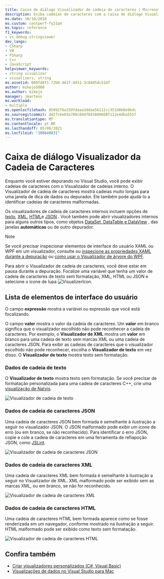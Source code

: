 ```yaml
---
title: Caixa de diálogo Visualizador de cadeia de caracteres | Microsoft Docs
description: Exiba cadeias de caracteres com a caixa de diálogo Visualizador de cadeia interna ao depurar no Visual Studio.
ms.date: 10/10/2018
ms.custom: contperf-fy21q4
ms.topic: reference
f1_keywords:
- vs.debug.stringviewer
dev_langs:
- CSharp
- VB
- FSharp
- C++
- JavaScript
helpviewer_keywords:
- string visualizer
- visualizers, string
ms.assetid: 080fd8f1-72b0-461f-8451-3c84d5dc51df
author: mikejo5000
ms.author: mikejo
manager: jmartens
ms.workload:
- multiple
ms.openlocfilehash: 85092f6a339fdaaa3ddaa56112cc351d8b8e9bdc
ms.sourcegitcommit: dd2fc6e03a789c044f8438096b8f112e4dba5557
ms.translationtype: MT
ms.contentlocale: pt-BR
ms.lasthandoff: 05/06/2021
ms.locfileid: "108640831"
---
```

# <a name="string-visualizer-dialog-box"></a>Caixa de diálogo Visualizador da Cadeia de Caracteres

Enquanto você estiver depurando no Visual Studio, você pode exibir cadeias de caracteres com o Visualizador de cadeias interno. O Visualizador de cadeia de caracteres mostra cadeias muito longas para uma janela de dica de dados ou depurador. Ele também pode ajudá-lo a identificar cadeias de caracteres malformadas.

Os visualizadores de cadeia de caracteres internos incluem opções de [texto](#text-string-data), [XML](#xml-string-data), [HTML](#html-string-data)e [JSON](#json-string-data) . Você também pode abrir visualizadores internos para alguns outros tipos, como objetos [DataSet, DataTable e DataView](../debugger/dataset-visualizer-dialog-box.md) , das janelas **automáticas** ou de outro depurador.

> [!NOTE]
> Se você precisar inspecionar elementos de interface do usuário XAML ou WPF em um visualizador, consulte ou [inspecione as propriedades XAML durante a depuração](../xaml-tools/inspect-xaml-properties-while-debugging.md) ou [como usar o Visualizador de árvore do WPF](../debugger/how-to-use-the-wpf-tree-visualizer.md).

Para abrir o Visualizador de cadeia de caracteres, você deve estar em pausa durante a depuração. Focalize uma variável que tenha um valor de cadeia de caracteres de texto sem formatação, XML, HTML ou JSON e selecione o ícone de lupa ![VisualizerIcon](../debugger/media/dbg-tips-visualizer-icon.png "Ícone do Visualizador").

## <a name="uielement-list"></a>Lista de elementos de interface do usuário

O campo **expressão** mostra a variável ou expressão que você está focalizando.

O campo **valor** mostra o valor da cadeia de caracteres. Um **valor** em branco significa que o visualizador escolhido não pode reconhecer a cadeia de caracteres. Por exemplo, o **Visualizador de XML** mostra um **valor** em branco para uma cadeia de texto sem marcas XML ou uma cadeia de caracteres JSON. Para exibir as cadeias de caracteres que o visualizador escolhido não pode reconhecer, escolha o **Visualizador de texto** em vez disso. O **Visualizador de texto** mostra texto sem formatação.

### <a name="text-string-data"></a>Dados de cadeia de texto

O **Visualizador de texto** mostra texto sem formatação. Se você precisar de formatação personalizada para uma cadeia de caracteres C++, crie uma [visualização de Natvis](../debugger/create-custom-views-of-native-objects.md).

![Visualizador de cadeia de texto](../debugger/media/dbg-string-visualizer-text.png "Visualizador de cadeia de texto")

### <a name="json-string-data"></a>Dados de cadeia de caracteres JSON

Uma cadeia de caracteres JSON bem formada é semelhante à ilustração a seguir no visualizador JSON. O JSON malformado pode exibir um ícone de erro (ou em branco, se não reconhecido). Para identificar o erro JSON, copie e cole a cadeia de caracteres em uma ferramenta de refiapoção JSON, como [JSLint](https://www.jslint.com/).

![Visualizador de cadeia de caracteres JSON](../debugger/media/dbg-tips-string-visualizer-json.png "Visualizador de cadeia de caracteres JSON")

### <a name="xml-string-data"></a>Dados de cadeia de caracteres XML

Uma cadeia de caracteres XML bem formada é semelhante à ilustração a seguir no Visualizador de XML. XML malformado pode ser exibido sem as marcas XML, ou em branco, se não for reconhecido.

![Visualizador de cadeia de caracteres XML](../debugger/media/dbg-string-visualizers-xml.png "Visualizador de cadeia de caracteres XML")

### <a name="html-string-data"></a>Dados de cadeia de caracteres HTML

Uma cadeia de caracteres HTML bem formada aparece como se fosse renderizada em um navegador, conforme mostrado na ilustração a seguir. HTML malformado pode ser exibido como texto sem formatação.

![Visualizador de cadeia de caracteres HTML](../debugger/media/dbg-string-visualizers-html.png "Visualizador de cadeia de caracteres HTML")

## <a name="see-also"></a>Confira também

- [Criar visualizadores personalizados (C#, Visual Basic)](../debugger/create-custom-visualizers-of-data.md)
- [Visualizações de dados no Visual Studio para Mac](/visualstudio/mac/data-visualizations)